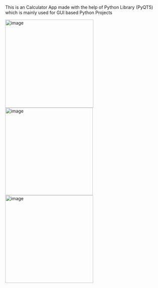 This is an Calculator App made with the help of Python Library (PyQT5) which is mainly used for GUI based Python Projects 

<img width="281" alt="image" src="https://github.com/insatiable-apex/Codsoft-Internship/assets/77205366/759db139-398a-402d-990f-1dbd1ba2fdc3">

<img width="279" alt="image" src="https://github.com/insatiable-apex/Codsoft-Internship/assets/77205366/83faf586-e224-47da-9068-ede42d1f3800">

<img width="280" alt="image" src="https://github.com/insatiable-apex/Codsoft-Internship/assets/77205366/f6b02d22-21c1-49b1-8f06-eadb0a330fab">
